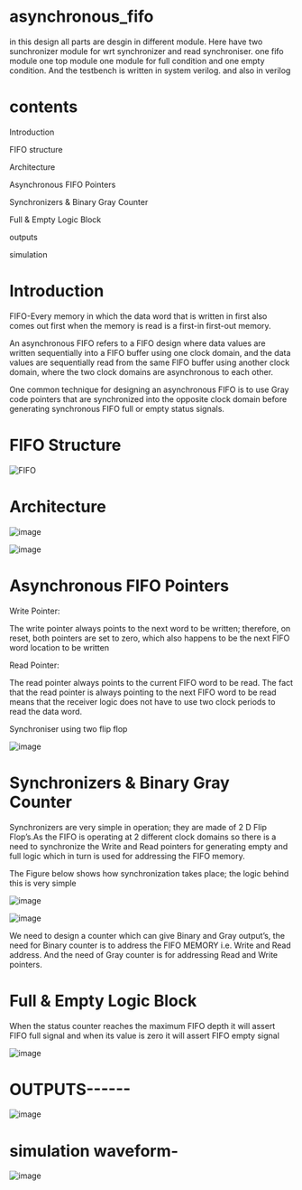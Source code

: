 # asynchronous_fifo
in this design all parts are desgin in different module. Here have two sunchronizer module for wrt synchronizer and read synchroniser. one fifo module one top module one module for full condition and one empty condition.
And the testbench is written in system verilog.
and also in verilog

# contents
Introduction 

FIFO structure

Architecture

Asynchronous FIFO Pointers

Synchronizers & Binary Gray Counter

Full & Empty Logic Block

outputs

simulation


# Introduction
FIFO-Every memory in which the data word that is written in first also comes out first when the memory is read is a first-in first-out memory.

An asynchronous FIFO refers to a FIFO design where data values are written sequentially into a FIFO buffer using one clock domain, and the data values are sequentially read from the same FIFO buffer using another clock domain, where the two clock domains are asynchronous to each other. 

One common technique for designing an asynchronous FIFO is to use Gray code pointers that are synchronized into the opposite clock domain before generating synchronous FIFO full or empty status signals.

  


# FIFO Structure

![FIFO](https://github.com/GayazPatan/Images/assets/156210984/35766ad7-9966-4cc5-bd0e-3d7a467258ca.png)
# Architecture

![image](https://github.com/GayazPatan/Images/assets/156210984/bc07e6fd-00cd-4fe3-be89-13fadd46e929.png)


![image](https://github.com/GayazPatan/Images/assets/156210984/90204fdc-69bb-42fa-a60f-89287a05c52a.png)


# Asynchronous FIFO Pointers


Write Pointer:

The write pointer always points to the next word to be written; therefore, on reset, both pointers are set to zero, which also happens to be the next FIFO word location to be written

Read Pointer:

The read pointer always points to the current FIFO word to be read. The fact that the read pointer is always pointing to the next FIFO word to be read means that the receiver logic does not have to use two clock periods to read the data word.



Synchroniser using two flip flop


![image](https://user-images.githubusercontent.com/72481400/111077754-49468600-8518-11eb-9bfd-87d57d6dcd14.png)





# Synchronizers & Binary Gray Counter

Synchronizers are very simple in operation; they are made of 2 D Flip Flop’s.As the FIFO is operating at 2 different clock domains so there is a need to synchronize the Write and Read pointers for generating empty and full logic which in turn is used for addressing the FIFO memory.

The Figure below shows how synchronization takes place; the logic behind this is very simple

![image](https://user-images.githubusercontent.com/72481400/114535966-3dacc300-9c6e-11eb-9097-12b84d2a061f.png)

![image](https://user-images.githubusercontent.com/72481400/114535982-430a0d80-9c6e-11eb-8aa4-e6f910819907.png)

We need to design a counter which can give Binary and Gray output’s, the need for Binary counter is to address the FIFO MEMORY i.e. Write and Read address. And the need of Gray counter is for addressing Read and Write pointers.


# Full & Empty Logic Block

When the status counter reaches the maximum FIFO depth it will assert FIFO full signal and when its value is zero it will assert FIFO empty signal

![image](https://user-images.githubusercontent.com/72481400/114536217-7b115080-9c6e-11eb-90d2-5df89f42e764.png)


# OUTPUTS------


![image](https://user-images.githubusercontent.com/72481400/114534445-a004c400-9c6c-11eb-931b-7b12e328d692.png)




# simulation waveform-


![image](https://user-images.githubusercontent.com/72481400/111078289-b0fdd080-851a-11eb-954f-7070e6de9af6.png)

